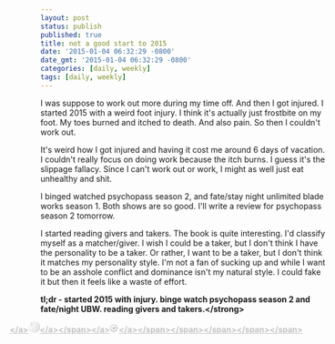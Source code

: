 ```yaml
---
layout: post
status: publish
published: true
title: not a good start to 2015
date: '2015-01-04 06:32:29 -0800'
date_gmt: '2015-01-04 06:32:29 -0800'
categories: [daily, weekly]
tags: [daily, weekly]
---
```

<p>I was suppose to work out more during my time off. And then I got injured. I started 2015 with a weird foot injury. I think it's actually just frostbite on my foot. My toes burned and itched to death. And also pain. So then I couldn't work out.</p>
<p>It's weird how I got injured and having it cost me around 6 days of vacation. I couldn't really focus on doing work because the itch burns. I guess it's the slippage fallacy. Since I can't work out or work, I might as well just eat unhealthy and shit.</p>
<p>I binged watched psychopass season 2, and fate&#47;stay night unlimited blade works season 1. Both shows are so good. I'll write a review for psychopass season 2 tomorrow.</p>
<p>I started reading givers and takers. The book is quite interesting. I'd classify myself as a matcher&#47;giver. I wish I could be a taker, but I don't think I have the personality to be a taker. Or rather, I want to be a taker, but I don't think it matches my personality style. I'm not a fan of sucking up and while I want to be an asshole conflict and dominance isn't my natural style. I could fake it but then it feels like a waste of effort.</p>
<p><strong>tl;dr - started 2015 with injury. binge watch psychopass season 2 and fate&#47;night UBW. reading givers and takers.<&#47;strong></p>
<p><span class="smarterwiki-popup-bubble smarterwiki-popup-bubble-active smarterwiki-popup-bubble-flipped" style="top: 508px; left: 186px; margin-left: -54px; opacity: 0.25;"><span class="smarterwiki-popup-bubble-body"><span class="smarterwiki-popup-bubble-links-container"><span class="smarterwiki-popup-bubble-links"><span class="smarterwiki-popup-bubble-links-row"><a class="smarterwiki-popup-bubble-link" title="Search DuckDuckGo" href="http:&#47;&#47;duckduckgo.com&#47;?q=it%20kinda%20makes%20me%20feel%20bad%20whe%20I'm%20like%20that.&amp;t=ff" target="_blank"><img class="smarterwiki-popup-bubble-link-favicon" src="https:&#47;&#47;ff.duckduckgo.com&#47;favicon.ico" alt="" &#47;><&#47;a><a class="smarterwiki-popup-bubble-link" title="Search Wikipedia" href="http:&#47;&#47;www.google.com&#47;search?hl=com&amp;btnI=I'm+Feeling+Lucky&amp;q=it%20kinda%20makes%20me%20feel%20bad%20whe%20I'm%20like%20that.+wikipedia" target="_blank"><img class="smarterwiki-popup-bubble-link-favicon" src="data:image&#47;png;base64,iVBORw0KGgoAAAANSUhEUgAAABQAAAATCAYAAACQjC21AAAAAXNSR0IArs4c6QAAAAZiS0dEAP8A&#47;wD&#47;oL2nkwAAAAlwSFlzAAAIpwAACKcBMsYCAwAAAAd0SU1FB9kFEwgQLXKnj9oAAAPsSURBVDiNdVRZSGRXEH1Joz8icSIMJsEQEvKvov4ICoOYIAp+KKISkLiAgij5UGOMjgoug6CiKC64i&#47;sSpVHcl7jv7W6722pcWmyNoqBW6hRpyYSZC8W7975bdU+dOrcUIlL+axYWFq+SkpLybWxsYo17VlZWX&#47;H6DebOzs4&#47;ent7&#47;+Lu7v7z&#47;31h7y8U5fvV1VWNra3tIObGvZqamtaHh4fHxMTExb29vcejoyMKCwt7jIqKWuD&#47;bz4Y0MXF5e319bU2JyfngA99x&#47;YJ22empqZuERERKwcHB9Td3U37+&#47;u0srJCc3NzNDIyQk1NTVcqleonPvv6JSCPL87OznQ8p+TkZC2vv2GzcnNz+83a2joqLy9vCQFnZ2dpfX2dlpaWqLe3lzo7O+WStLS0ORMTE7+XgCkpKTX07&#47;Dz86PIyEhDVlaWISMjgxISEmRfp9PRzs4O7e7uEtMi6EZHRyVweHg4gp6bm5tbKK958PlbODES+ZmZmQmkxjsE2d3dHWm1WsrOzqa6ujoaGhqigYEBGh4epvT0dCovLyd7e3sfhR3fGR0vLy9fULa0tMj8&#47;PycNBoNcVGIi0NxcXHU09NDY2Nj1N&#47;fL2mXlZXJJV5eXkXK9va2DojggIDPz8&#47;iuLGxQcvLy8IXEN7c3JBer5f14uKiIOzr66P29naqqqqiiooK8vf3n1aYbP3ExIQcZkkIKgcHBwJ&#47;BoNB1ltbW8IbF466urrk3OTkpFhDQ4MEZA7Jx8fnSGEJ6I2pHh4eyvf2ViglVBbBwBMQb25u0sLCgnAXExMjVLS1tVFJSYmkHRoa+pfCmydwPjk5EYf7+3txwBoVRTFmZmZetFdcXEyBgYGUm5srVa6traWioiIqKCig4ODgVYVJnUE6LGpBhLQQDMjAHeaQzPT0tASG7iorK0U2kAwC4hIE9PT0HFZYvB7j4+NPQHlxcSGFOD4+Fvnw8xKOUGnwxAWkqakpqSz7CJ&#47;V1dXEmiV+&#47;+To6Pi7CJvFq356ehIHaA2ogPjq6krSRlVbW1ulqoODgyIbyMfX15dKS0spNjYWAf+2tLT8UgLyJAIPHinPz89LFcEXJIJUcdHa2ppIBAjVajWlpqYSNwcqLCwUdEFBQX9+ysP4llXcSf7gFO6A8PT0lJqbm4UXvB6kBc6QKgz&#47;sAfu8Ers7OzecYxv3+s2PD53dXX9FVUFCiCqr6+njo4OSRMBwSN3FylKfn4+MQgKCAhAC1N9rB+aODk5vWUU5+ARUoHu8CpQ0cbGRjFcxA3kkjtRAft8&#47;dEGazRuRabcZH8ICQkpjo6OVjNHmvj4+GXuiyMeHh453ATCzMzMXn3I9x8oCiuuorpqawAAAABJRU5ErkJggg==" alt="" &#47;><&#47;a><&#47;span><span class="smarterwiki-popup-bubble-links-row"><a class="smarterwiki-popup-bubble-link" title="Search Google" href="http:&#47;&#47;www.google.com&#47;search?q=it%20kinda%20makes%20me%20feel%20bad%20whe%20I'm%20like%20that." target="_blank"><img class="smarterwiki-popup-bubble-link-favicon" src="https:&#47;&#47;www.google.com&#47;favicon.ico" alt="" &#47;><&#47;a><a class="smarterwiki-popup-bubble-link" title="Search Surf Canyon" href="http:&#47;&#47;search.surfcanyon.com&#47;search?f=nrl1&amp;q=it%20kinda%20makes%20me%20feel%20bad%20whe%20I'm%20like%20that.&amp;partner=fastestfox" target="_blank"><img class="smarterwiki-popup-bubble-link-favicon" src="data:image&#47;x-icon;base64,AAABAAEAEBAAAAEAIABoBAAAFgAAACgAAAAQAAAAIAAAAAEAIAAAAAAAAAQAAAAAAAAAAAAAAAAAAAAAAAD&#47;&#47;&#47;8A&#47;&#47;&#47;&#47;AP&#47;&#47;&#47;wD&#47;&#47;&#47;8A&#47;&#47;&#47;&#47;AP&#47;&#47;&#47;wD&#47;&#47;&#47;8A&#47;&#47;&#47;&#47;AP&#47;&#47;&#47;wD&#47;&#47;&#47;8A&#47;&#47;&#47;&#47;AP&#47;&#47;&#47;wD&#47;&#47;&#47;8A&#47;&#47;&#47;&#47;AP&#47;&#47;&#47;wD&#47;&#47;&#47;8A&#47;&#47;&#47;&#47;AP&#47;&#47;&#47;wD&#47;&#47;&#47;8AycnKOmdmaastLTDuIB8j&#47;yAfI&#47;87Oz7eg4OFi+no6Rj&#47;&#47;&#47;8A&#47;&#47;&#47;&#47;AP&#47;&#47;&#47;wD&#47;&#47;&#47;8A&#47;&#47;&#47;&#47;AP&#47;&#47;&#47;wD6+voDfHx+kyAfI&#47;8gHyP&#47;LCsv+FJRVPhHRkr6IiEl&#47;SAfI&#47;8tLTDuuLe5T&#47;&#47;&#47;&#47;wD&#47;&#47;&#47;8A&#47;&#47;&#47;&#47;AP&#47;&#47;&#47;wD&#47;&#47;&#47;8AfHx+kyAfI&#47;8wLzP4qqqr+Pv7+&#47;&#47;&#47;&#47;&#47;&#47;&#47;&#47;&#47;&#47;&#47;&#47;+3t7f+Dg4X9IB8j&#47;yMiJvq&#47;vr9H&#47;&#47;&#47;&#47;AP&#47;&#47;&#47;wD&#47;&#47;&#47;8AyMfIPyIhJf8wLzP429vb+P&#47;&#47;&#47;&#47;&#47;&#47;&#47;&#47;&#47;&#47;&#47;&#47;&#47;&#47;&#47;&#47;&#47;&#47;&#47;&#47;&#47;&#47;&#47;&#47;&#47;&#47;&#47;&#47;&#47;&#47;&#47;66ur&#47;0gHyP&#47;ODc74&#47;&#47;&#47;&#47;wD&#47;&#47;&#47;8A&#47;&#47;&#47;&#47;AHRzda4wLjH&#47;rKyt+P&#47;&#47;&#47;&#47;&#47;8&#47;Pz&#47;h4eJ&#47;z8+Qv9GRUn&#47;rq6v&#47;&#47;&#47;&#47;&#47;&#47;&#47;&#47;&#47;&#47;&#47;&#47;iIiK&#47;6ijnP&#47;269Y&#47;&#47;&#47;&#47;&#47;AP&#47;&#47;&#47;wBQTlDzR0VI+vv7+&#47;&#47;&#47;&#47;&#47;&#47;&#47;oqGh&#47;zg2Of8hICT&#47;IB8j&#47;yAfI&#47;&#47;c3Nz&#47;7de7&#47;9alX&#47;&#47;GfhL&#47;48KOfv&#47;&#47;&#47;wD&#47;&#47;&#47;8AWFZX&#47;3Vzdfr&#47;&#47;&#47;&#47;&#47;&#47;&#47;&#47;&#47;&#47;4iGhv9SUFL&#47;MC8z&#47;2ZlaP+1jmz&#47;unMv&#47;7NjFf+zYxX&#47;s2MV&#47;9atin7WrYp+1q2KfmdlZf91c3T8&#47;&#47;&#47;&#47;&#47;&#47;&#47;&#47;&#47;&#47;+npaT&#47;bWtr&#47;0tJS&#47;81Mzf&#47;jIB5&#47;9Gidv+&#47;eDD&#47;v3gw&#47;8B6M&#47;&#47;NlWD&#47;x4pO&#47;8WFRvqLiIjXbmxs&#47;+rq6v&#47;&#47;&#47;&#47;&#47;&#47;6Ofn&#47;4yJiP9lY2T&#47;Q0JE&#47;0tKTf&#47;09PT&#47;9uvc&#47;+K5gP&#47;apFL&#47;9+zaP&#47;&#47;&#47;&#47;wD&#47;&#47;&#47;8AwcDAe357e&#47;+koqL9&#47;&#47;&#47;&#47;&#47;&#47;&#47;&#47;&#47;&#47;&#47;09PT&#47;zs3N&#47;8jHx&#47;&#47;5+fn&#47;&#47;&#47;&#47;&#47;&#47;+7u7&#47;9&#47;f4H&#47;4tfC&#47;&#47;rv2T&#47;&#47;&#47;&#47;8A&#47;&#47;&#47;&#47;APb29g+YlZXjhYKB&#47;7W0s&#47;&#47;9&#47;f3&#47;&#47;&#47;&#47;&#47;&#47;&#47;&#47;&#47;&#47;&#47;&#47;&#47;&#47;&#47;&#47;&#47;&#47;&#47;&#47;&#47;&#47;+vr6&#47;9paGn&#47;NTQ3&#47;319f6f&#47;&#47;&#47;8A&#47;&#47;&#47;&#47;AP&#47;&#47;&#47;wD&#47;&#47;&#47;8A6OjnMpmWle6MiYf&#47;lZOS&#47;8XEw&#47;&#47;b2tr&#47;0dHR&#47;6elpv9hYGH&#47;TkxO&#47;25sb8L09PQM&#47;&#47;&#47;&#47;AP&#47;&#47;&#47;wD&#47;&#47;&#47;8A&#47;&#47;&#47;&#47;AP&#47;&#47;&#47;wDv7+4jsa6tu5KPjf+Kh4b&#47;gX59&#47;3h2df9vbW3&#47;amho96alpof4+PgH&#47;&#47;&#47;&#47;AP&#47;&#47;&#47;wD&#47;&#47;&#47;8A&#47;&#47;&#47;&#47;AP&#47;&#47;&#47;wD&#47;&#47;&#47;8A&#47;&#47;&#47;&#47;AP&#47;&#47;&#47;wDs6+srz87Nb8XDw37Av75+zMvKXvLy8hT&#47;&#47;&#47;8A&#47;&#47;&#47;&#47;AP&#47;&#47;&#47;wD&#47;&#47;&#47;8A&#47;&#47;&#47;&#47;AP&#47;&#47;&#47;wD&#47;&#47;&#47;8A&#47;&#47;&#47;&#47;AP&#47;&#47;&#47;wD&#47;&#47;&#47;8A&#47;&#47;&#47;&#47;AP&#47;&#47;&#47;wD&#47;&#47;&#47;8A&#47;&#47;&#47;&#47;AP&#47;&#47;&#47;wD&#47;&#47;&#47;8A&#47;&#47;&#47;&#47;AP&#47;&#47;&#47;wD&#47;&#47;&#47;8A&#47;&#47;&#47;&#47;AP&#47;&#47;&#47;wD&#47;&#47;&#47;8A&#47;&#47;8AAPA&#47;AADAHwAAgA8AAIAHAAAABwAAAAcAAAAHAAAAAAAAAAcAAIAHAACABwAAwA8AAOAfAAD&#47;&#47;wAA&#47;&#47;8AAA%3D%3D" alt="" &#47;><&#47;a><&#47;span><&#47;span><&#47;span><&#47;span><&#47;span></p>
